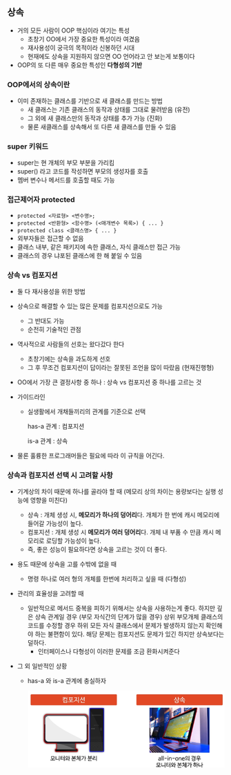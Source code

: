 ## 상속

- 거의 모든 사람이 OOP 핵심이라 여기는 특성
  - 초창기 OO에서 가장 중요한 특성이라 여겼음
  - 재사용성이 궁극의 목적이라 신봉하던 시대
  - 현재에도 상속을 지원하지 않으면 OO 언어라고 안 보는게 보통이다
- OOP의 또 다른 매우 중요한 특성인 **다형성의 기반**



### OOP에서의 상속이란

- 이미 존재하는 클래스를 기반으로 새 클래스를 만드는 방법
  - 새 클래스는 기존 클래스의 동작과 상태를 그대로 물려받음 (유전)
  - 그 외에 새 클래스만의 동작과 상태를 추가 가능 (진화)
  - 물론 새클래스를 상속해서 또 다른 새 클래스를 만들 수 있음

### super 키워드

- super는 현 개체의 부모 부분을 가리킴
- super() 라고 코드를 작성하면 부모의 생성자를 호출
- 멤버 변수나 메서드를 호출할 때도 가능

### 접근제어자 protected
- `protected <자료형> <변수명>;`
- `protected <반환형> <함수명> (<매개변수 목록>) { ... }`
- `protected class <클래스명> { ... }`
- 외부자들은 접근할 수 없음
- 클래스 내부, 같은 패키지에 속한 클래스, 자식 클래스만 접근 가능
- 클래스의 경우 냐포된 클래스에 한 해 붙일 수 있음



### 상속 vs 컴포지션

- 둘 다 재사용성을 위한 방법
- 상속으로 해결할 수 있는 많은 문제를 컴포지션으로도 가능
  - 그 반대도 가능
  - 순전히 기술적인 관점
- 역사적으로 사람들의 선호는 왔다갔다 한다
  - 초창기에는 상속을 과도하게 선호
  - 그 후 무조건 컴포지션이 답이라는 잘못된 조언을 많이 따랐음 (현재진행형)
- OO에서 가장 큰 결정사항 중 하나 : 상속 vs 컴포지션 중 하나를 고르는 것

- 가이드라인

  - 실생활에서 개채들끼리의 관계를 기준으로 선택

    has-a 관계 : 컴포지션

    is-a 관계 : 상속

- 물론 훌륭한 프로그래머들은 필요에 따라 이 규칙을 어긴다.



### 상속과 컴포지션 선택 시 고려할 사항

- 기계상의 차이 때문에 하나를 골라야 할 때 (메모리 상의 차이는 용량보다는 실행 성능에 영향을 미친다)

  - 상속 : 개체 생성 시, **메모리가 하나의 덩어리**다. 개체가 한 번에 캐시 메모리에 들어갈 가능성이 높다.
  - 컴포지션 : 개체 생성 시 **메모리가 여러 덩어리**다. 개체 내 부품 수 만큼 캐시 메모리로 로딩할 가능성이 높다.
  - 즉, 좋은 성능이 필요하다면 상속을 고르는 것이 더 좋다.

- 용도 때문에 상쇽을 고를 수밖에 없을 때

  - 명령 하나로 여러 형의 개체를 한번에 처리하고 싶을 때 (다형성)

- 관리의 효율성을 고려할 때

  - 일반적으로 메서드 중복을 피하기 위해서는 상속을 사용하는게 좋다. 하지만 깊은 상속 관계일 경우 (부모 자식간의 단계가 많을 경우) 상위 부모개체 클래스의 코드를 수정할 경우 하위 모든 자식 클래스에서 문제가 발생하지 않는지 확인해야 하는 불편함이 있다. 해당 문제는 컴포지션도 문제가 있긴 하지만 상속보다는 덜하다.
    - 인터페이스나 다형성이 이러한 문제를 조금 환화시켜준다

- 그 외 일반적인 상황

  - has-a 와 is-a 관계에 충실하자

    ![컴포지션&상속](./images/06_1.png)



